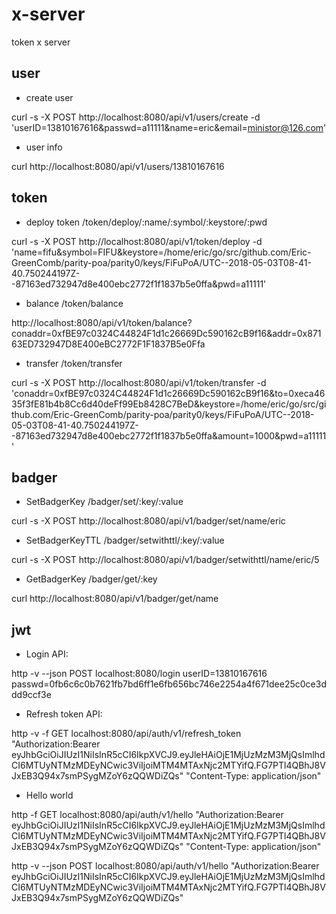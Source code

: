 # x-server

token x server

## user

- create user

curl -s -X POST http://localhost:8080/api/v1/users/create -d 'userID=13810167616&passwd=a11111&name=eric&email=ministor@126.com'

- user info

curl http://localhost:8080/api/v1/users/13810167616

## token

- deploy token /token/deploy/:name/:symbol/:keystore/:pwd

curl -s -X POST http://localhost:8080/api/v1/token/deploy -d 'name=fifu&symbol=FIFU&keystore=/home/eric/go/src/github.com/Eric-GreenComb/parity-poa/parity0/keys/FiFuPoA/UTC--2018-05-03T08-41-40.750244197Z--87163ed732947d8e400ebc2772f1f1837b5e0ffa&pwd=a11111'

- balance /token/balance

http://localhost:8080/api/v1/token/balance?conaddr=0xfBE97c0324C44824F1d1c26669Dc590162cB9f16&addr=0x87163ED732947D8E400eBC2772F1F1837B5e0Ffa

- transfer /token/transfer

curl -s -X POST http://localhost:8080/api/v1/token/transfer -d 'conaddr=0xfBE97c0324C44824F1d1c26669Dc590162cB9f16&to=0xeca4635f3fE81b4b8Cc6d40deFf99Eb8428C7BeD&keystore=/home/eric/go/src/github.com/Eric-GreenComb/parity-poa/parity0/keys/FiFuPoA/UTC--2018-05-03T08-41-40.750244197Z--87163ed732947d8e400ebc2772f1f1837b5e0ffa&amount=1000&pwd=a11111'

## badger

- SetBadgerKey /badger/set/:key/:value

curl -s -X POST http://localhost:8080/api/v1/badger/set/name/eric

- SetBadgerKeyTTL /badger/setwithttl/:key/:value

curl -s -X POST http://localhost:8080/api/v1/badger/setwithttl/name/eric/5

- GetBadgerKey /badger/get/:key

curl http://localhost:8080/api/v1/badger/get/name

## jwt

- Login API:

http -v --json POST localhost:8080/login userID=13810167616 passwd=0fb6c6c0b7621fb7bd6ff1e6fb656bc746e2254a4f671dee25c0ce3ddd9ccf3e

- Refresh token API:

http -v -f GET localhost:8080/api/auth/v1/refresh_token "Authorization:Bearer eyJhbGciOiJIUzI1NiIsInR5cCI6IkpXVCJ9.eyJleHAiOjE1MjUzMzM3MjQsImlhdCI6MTUyNTMzMDEyNCwic3ViIjoiMTM4MTAxNjc2MTYifQ.FG7PTl4QBhJ8VJxEB3Q94x7smPSygMZoY6zQQWDiZQs"  "Content-Type: application/json"

- Hello world

http -f GET localhost:8080/api/auth/v1/hello "Authorization:Bearer eyJhbGciOiJIUzI1NiIsInR5cCI6IkpXVCJ9.eyJleHAiOjE1MjUzMzM3MjQsImlhdCI6MTUyNTMzMDEyNCwic3ViIjoiMTM4MTAxNjc2MTYifQ.FG7PTl4QBhJ8VJxEB3Q94x7smPSygMZoY6zQQWDiZQs" "Content-Type: application/json"

http -v --json POST localhost:8080/api/auth/v1/hello "Authorization:Bearer eyJhbGciOiJIUzI1NiIsInR5cCI6IkpXVCJ9.eyJleHAiOjE1MjUzMzM3MjQsImlhdCI6MTUyNTMzMDEyNCwic3ViIjoiMTM4MTAxNjc2MTYifQ.FG7PTl4QBhJ8VJxEB3Q94x7smPSygMZoY6zQQWDiZQs"

